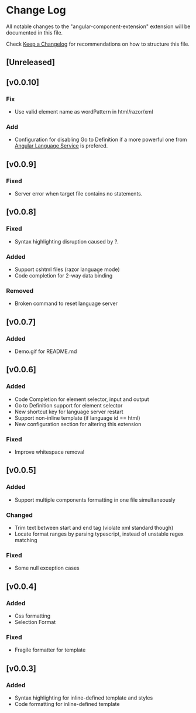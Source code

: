 # Change Log
All notable changes to the "angular-component-extension" extension will be documented in this file.

Check [Keep a Changelog](http://keepachangelog.com/) for recommendations on how to structure this file.

## [Unreleased]

## [v0.0.10]
### Fix
- Use valid element name as wordPattern in html/razor/xml
### Add
- Configuration for disabling Go to Definition if a more powerful one from [Angular Language Service](https://marketplace.visualstudio.com/items?itemName=Angular.ng-template) is prefered.

## [v0.0.9]
### Fixed
- Server error when target file contains no statements.

## [v0.0.8]
### Fixed
- Syntax highlighting disruption caused by ?.
### Added
- Support cshtml files (razor language mode)
- Code completion for 2-way data binding
### Removed
- Broken command to reset language server

## [v0.0.7]
### Added
- Demo.gif for README.md

## [v0.0.6]
### Added
- Code Completion for element selector, input and output
- Go to Definition support for element selector
- New shortcut key for language server restart
- Support non-inline template (if language id == html)
- New configuration section for altering this extension
### Fixed
- Improve whitespace removal

## [v0.0.5]
### Added
- Support multiple components formatting in one file simultaneously
### Changed
- Trim text between start and end tag (violate xml standard though)
- Locate format ranges by parsing typescript, instead of unstable regex matching
### Fixed
- Some null exception cases

## [v0.0.4]
### Added
- Css formatting
- Selection Format
### Fixed
- Fragile formatter for template

## [v0.0.3]
### Added
- Syntax highlighting for inline-defined template and styles
- Code formatting for inline-defined template